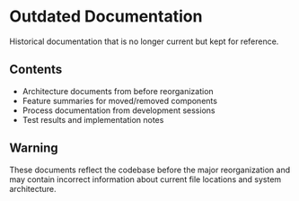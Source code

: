 # Outdated Documentation

Historical documentation that is no longer current but kept for reference.

## Contents

- Architecture documents from before reorganization
- Feature summaries for moved/removed components  
- Process documentation from development sessions
- Test results and implementation notes

## Warning

These documents reflect the codebase before the major reorganization and may contain incorrect information about current file locations and system architecture.
